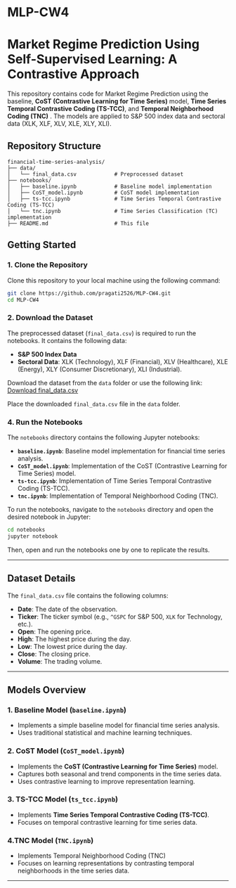 # MLP-CW4

# Market Regime Prediction Using Self-Supervised Learning: A Contrastive Approach

This repository contains code for Market Regime Prediction using the baseline, **CoST (Contrastive Learning for Time Series)** model, **Time Series Temporal Contrastive Coding (TS-TCC)**, and **Temporal Neighborhood Coding (TNC)** . The models are applied to S&P 500 index data and sectoral data (XLK, XLF, XLV, XLE, XLY, XLI).

## Repository Structure

```
financial-time-series-analysis/
├── data/
│   └── final_data.csv            # Preprocessed dataset
├── notebooks/
│   ├── baseline.ipynb            # Baseline model implementation
│   ├── CoST_model.ipynb          # CoST model implementation
│   ├── ts-tcc.ipynb              # Time Series Temporal Contrastive Coding (TS-TCC) 
│   └── tnc.ipynb                 # Time Series Classification (TC) implementation
├── README.md                     # This file
```

## Getting Started

### 1. Clone the Repository

Clone this repository to your local machine using the following command:

```bash
git clone https://github.com/pragati2526/MLP-CW4.git
cd MLP-CW4
```

### 2. Download the Dataset

The preprocessed dataset (`final_data.csv`) is required to run the notebooks. It contains the following data:
- **S&P 500 Index Data**
- **Sectoral Data**: XLK (Technology), XLF (Financial), XLV (Healthcare), XLE (Energy), XLY (Consumer Discretionary), XLI (Industrial).

Download the dataset from the `data` folder or use the following link:  
[Download final_data.csv](https://github.com/pragati2526/MLP-CW4/blob/master/data/final_data.csv)

Place the downloaded `final_data.csv` file in the `data` folder.


### 4. Run the Notebooks

The `notebooks` directory contains the following Jupyter notebooks:

- **`baseline.ipynb`**: Baseline model implementation for financial time series analysis.
- **`CoST_model.ipynb`**: Implementation of the CoST (Contrastive Learning for Time Series) model.
- **`ts-tcc.ipynb`**: Implementation of Time Series Temporal Contrastive Coding (TS-TCC).
- **`tnc.ipynb`**: Implementation of Temporal Neighborhood Coding (TNC).

To run the notebooks, navigate to the `notebooks` directory and open the desired notebook in Jupyter:

```bash
cd notebooks
jupyter notebook
```

Then, open and run the notebooks one by one to replicate the results.

---

## Dataset Details

The `final_data.csv` file contains the following columns:

- **Date**: The date of the observation.
- **Ticker**: The ticker symbol (e.g., `^GSPC` for S&P 500, `XLK` for Technology, etc.).
- **Open**: The opening price.
- **High**: The highest price during the day.
- **Low**: The lowest price during the day.
- **Close**: The closing price.
- **Volume**: The trading volume.

---

## Models Overview

### 1. Baseline Model (`baseline.ipynb`)
- Implements a simple baseline model for financial time series analysis.
- Uses traditional statistical and machine learning techniques.

### 2. CoST Model (`CoST_model.ipynb`)
- Implements the **CoST (Contrastive Learning for Time Series)** model.
- Captures both seasonal and trend components in the time series data.
- Uses contrastive learning to improve representation learning.

### 3. TS-TCC Model (`ts_tcc.ipynb`)
- Implements **Time Series Temporal Contrastive Coding (TS-TCC)**.
- Focuses on temporal contrastive learning for time series data.

### 4.TNC Model (`TNC.ipynb`)
- Implements Temporal Neighborhood Coding (TNC)
- Focuses on learning representations by contrasting temporal neighborhoods in the time series data.

---
